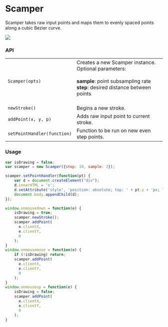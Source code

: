 # Scamper

Scamper takes raw input points and maps them to evenly spaced points along a cubic Bezier curve.

![](http://i.imgur.com/sLuATqS.png)

### API

<table>
<tr>
  <td width="30%"><code>Scamper(opts)</code></td>
  <td width="70%">Creates a new Scamper instance.  Optional parameters: <br><br> <b>sample</b>: point subsampling rate <br> <b>step</b>: desired distance between points <br><br></td>
</tr>
<tr>
  <td><code>newStroke()</code></td>
  <td>Begins a new stroke.</td>
</tr>
<tr>
  <td><code>addPoint(x, y, p)</code></td>
  <td>Adds raw input point to current stroke.</td>
</tr>
<tr>
  <td><code>setPointHandler(function)</code></td>
  <td>Function to be run on new even step points.</td>
</tr>
</table>

### Usage

```js
var isDrawing = false;
var scamper = new Scamper({step: 10, sample: 2});

scamper.setPointHandler(function(pt) {
	var d = document.createElement("div");
	d.innerHTML = 's';
	d.setAttribute('style', 'position: absolute; top: ' + pt.y + 'px; left: ' + pt.x + 'px;');
	document.body.appendChild(d);
});

window.onmousedown = function(e) {
	isDrawing = true;
	scamper.newStroke();
	scamper.addPoint(
	  e.clientX,
	  e.clientY,
	  0
	);
}
window.onmousemove = function(e) {
	if (!isDrawing) return;
	scamper.addPoint(
	  e.clientX,
	  e.clientY,
	  0
	);
}
window.onmouseup = function(e) {
	isDrawing = false;
	scamper.addPoint(
	  e.clientX,
	  e.clientY,
	  0
	);
}
```
